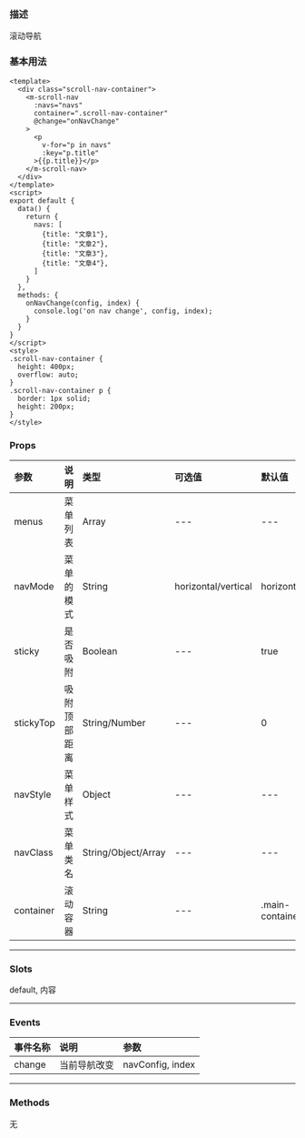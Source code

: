 ### 描述
滚动导航

### 基本用法
```vue
<template>
  <div class="scroll-nav-container">
    <m-scroll-nav
      :navs="navs"
      container=".scroll-nav-container"
      @change="onNavChange"
    >
      <p 
        v-for="p in navs"
        :key="p.title"
      >{{p.title}}</p>
    </m-scroll-nav>
  </div>
</template>
<script>
export default {
  data() {
    return {
      navs: [
        {title: "文章1"},
        {title: "文章2"},
        {title: "文章3"},
        {title: "文章4"},
      ]
    }
  },
  methods: {
    onNavChange(config, index) {
      console.log('on nav change', config, index);
    }
  }
}
</script>
<style>
.scroll-nav-container {
  height: 400px;
  overflow: auto;
}
.scroll-nav-container p { 
  border: 1px solid;
  height: 200px;
}
</style>
```

### Props

| 参数 | 说明 | 类型 | 可选值 | 默认值 |
| :---- | :---- | :---- | :---- | :---- | 
| menus | 菜单列表 | Array | --- | --- |
| navMode | 菜单的模式 | String | horizontal/vertical | horizontal |
| sticky | 是否吸附 | Boolean | --- | true |
| stickyTop | 吸附顶部距离 | String/Number | --- | 0 |
| navStyle | 菜单样式 | Object | --- | --- |
| navClass | 菜单类名 | String/Object/Array | --- | --- |
| container | 滚动容器 | String | --- | .main-container |


---

### Slots
default, 内容

---

### Events

| 事件名称 | 说明 | 参数 |
| :---- | :---- | :---- |
| change | 当前导航改变 | navConfig, index |


---

### Methods

无
